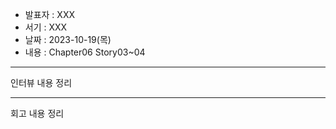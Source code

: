 - 발표자 : XXX
- 서기 : XXX
- 날짜 : 2023-10-19(목)
- 내용 : Chapter06 Story03~04

---

인터뷰 내용 정리

---

회고 내용 정리
